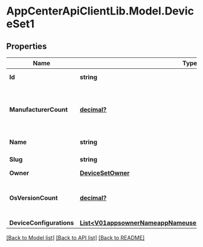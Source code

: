 # AppCenterApiClientLib.Model.DeviceSet1
## Properties

Name | Type | Description | Notes
------------ | ------------- | ------------- | -------------
**Id** | **string** | Identifier of the device set | 
**ManufacturerCount** | [**decimal?**](BigDecimal.md) | The number of manufacturers in the device set&#x27;s device selection | [optional] 
**Name** | **string** | Name of the device set | 
**Slug** | **string** | Slug of the device set | [optional] 
**Owner** | [**DeviceSetOwner**](DeviceSetOwner.md) |  | 
**OsVersionCount** | [**decimal?**](BigDecimal.md) | The number of os versions in the device set&#x27;s device selection | [optional] 
**DeviceConfigurations** | [**List&lt;V01appsownerNameappNameuserdeviceSetsDeviceConfigurations&gt;**](V01appsownerNameappNameuserdeviceSetsDeviceConfigurations.md) |  | 

[[Back to Model list]](../README.md#documentation-for-models) [[Back to API list]](../README.md#documentation-for-api-endpoints) [[Back to README]](../README.md)

